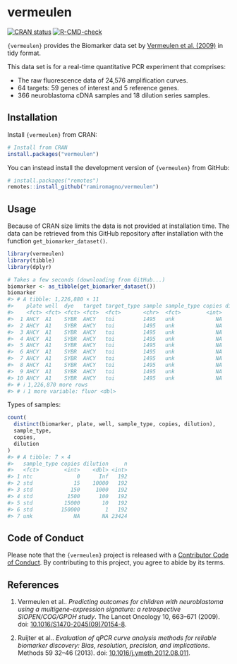
<!-- README.md is generated from README.Rmd. Please edit that file -->

# vermeulen

<!-- badges: start -->

[![CRAN
status](https://www.r-pkg.org/badges/version/vermeulen)](https://CRAN.R-project.org/package=vermeulen)
[![R-CMD-check](https://github.com/ramiromagno/vermeulen/actions/workflows/R-CMD-check.yaml/badge.svg)](https://github.com/ramiromagno/vermeulen/actions/workflows/R-CMD-check.yaml)
<!-- badges: end -->

`{vermeulen}` provides the Biomarker data set by [Vermeulen et al.
(2009)](https://doi.org/10.1016/S1470-2045(09)70154-8) in tidy format.

This data set is for a real-time quantitative PCR experiment that
comprises:

- The raw fluorescence data of 24,576 amplification curves.
- 64 targets: 59 genes of interest and 5 reference genes.
- 366 neuroblastoma cDNA samples and 18 dilution series samples.

## Installation

Install `{vermeulen}` from CRAN:

``` r
# Install from CRAN
install.packages("vermeulen")
```

You can instead install the development version of `{vermeulen}` from
GitHub:

``` r
# install.packages("remotes")
remotes::install_github("ramiromagno/vermeulen")
```

## Usage

Because of CRAN size limits the data is not provided at installation
time. The data can be retrieved from this GitHub repository after
installation with the function `get_biomarker_dataset()`.

``` r
library(vermeulen)
library(tibble)
library(dplyr)

# Takes a few seconds (downloading from GitHub...)
biomarker <- as_tibble(get_biomarker_dataset())
biomarker
#> # A tibble: 1,226,880 × 11
#>    plate well  dye   target target_type sample sample_type copies dilution cycle
#>    <fct> <fct> <fct> <fct>  <fct>       <chr>  <fct>        <int>    <dbl> <int>
#>  1 AHCY  A1    SYBR  AHCY   toi         1495   unk             NA       NA     1
#>  2 AHCY  A1    SYBR  AHCY   toi         1495   unk             NA       NA     2
#>  3 AHCY  A1    SYBR  AHCY   toi         1495   unk             NA       NA     3
#>  4 AHCY  A1    SYBR  AHCY   toi         1495   unk             NA       NA     4
#>  5 AHCY  A1    SYBR  AHCY   toi         1495   unk             NA       NA     5
#>  6 AHCY  A1    SYBR  AHCY   toi         1495   unk             NA       NA     6
#>  7 AHCY  A1    SYBR  AHCY   toi         1495   unk             NA       NA     7
#>  8 AHCY  A1    SYBR  AHCY   toi         1495   unk             NA       NA     8
#>  9 AHCY  A1    SYBR  AHCY   toi         1495   unk             NA       NA     9
#> 10 AHCY  A1    SYBR  AHCY   toi         1495   unk             NA       NA    10
#> # ℹ 1,226,870 more rows
#> # ℹ 1 more variable: fluor <dbl>
```

Types of samples:

``` r
count(
  distinct(biomarker, plate, well, sample_type, copies, dilution),
  sample_type,
  copies,
  dilution
)
#> # A tibble: 7 × 4
#>   sample_type copies dilution     n
#>   <fct>        <int>    <dbl> <int>
#> 1 ntc              0      Inf   192
#> 2 std             15    10000   192
#> 3 std            150     1000   192
#> 4 std           1500      100   192
#> 5 std          15000       10   192
#> 6 std         150000        1   192
#> 7 unk             NA       NA 23424
```

## Code of Conduct

Please note that the `{vermeulen}` project is released with a
[Contributor Code of
Conduct](https://contributor-covenant.org/version/2/1/CODE_OF_CONDUCT.html).
By contributing to this project, you agree to abide by its terms.

## References

1.  Vermeulen et al.. *Predicting outcomes for children with
    neuroblastoma using a multigene-expression signature: a
    retrospective SIOPEN/COG/GPOH study*. The Lancet Oncology 10,
    663–671 (2009). doi:
    [10.1016/S1470-2045(09)70154-8](https://doi.org/10.1016/S1470-2045(09)70154-8).

2.  Ruijter et al.. *Evaluation of qPCR curve analysis methods for
    reliable biomarker discovery: Bias, resolution, precision, and
    implications*. Methods 59 32–46 (2013). doi:
    [10.1016/j.ymeth.2012.08.011](https://doi.org/10.1016/j.ymeth.2012.08.011).
